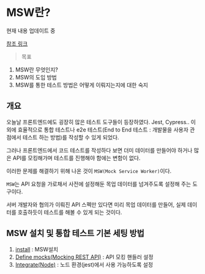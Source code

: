 # MSW란?

현재 내용 업데이트 중

[참조 링크](https://fe-developers.kakaoent.com/2022/220825-msw-integration-testing/)

> 목표

1. MSW란 무엇인지?
2. MSW의 도입 방법
3. MSW를 통한 테스트 방법은 어떻게 이뤄지는지에 대한 숙지 

## 개요

오늘날 프론트엔드에도 굉장히 많은 테스트 도구들이 등장하였다. Jest, Cypress.. 이외에 효율적으로 통합 테스트나 e2e 테스트(End to End 테스트 : 개발물을 사용자 관점에서 테스트 하는 방법)를 작성할 수 있게 되었다.

그러나 프론트엔드에서 코드 테스트를 작성하다 보면 더미 데이터를 만들어야 하거나 많은 API를 모킹해가며 테스트를 진행해야 함에는 변함이 없다.

이러한 문제를 해결하기 위해 나온 것이 `MSW(Mock Service Worker)`이다.

`MSW`는 API 요청을 가로채서 사전에 설정해둔 목업 데이터를 넘겨주도록 설정해 주는 도구이다.

서버 개발자와 협의가 이뤄진 API 스펙만 있다면 미리 목업 데이터를 만들어, 실제 데이터를 호출하듯이 테스트를 해볼 수 있게 되는 것이다.

## MSW 설치 및 통합 테스트 기본 세팅 방법

1. [install](https://mswjs.io/docs/getting-started/install) : MSW설치
2. [Define mocks(Mocking REST API)](https://mswjs.io/docs/getting-started/mocks/rest-api) : API 모킹 핸들러 설정
3. [Integrate(Node)](https://mswjs.io/docs/getting-started/integrate/node) : 노드 환경(jest)에서 사용 가능하도록 설정